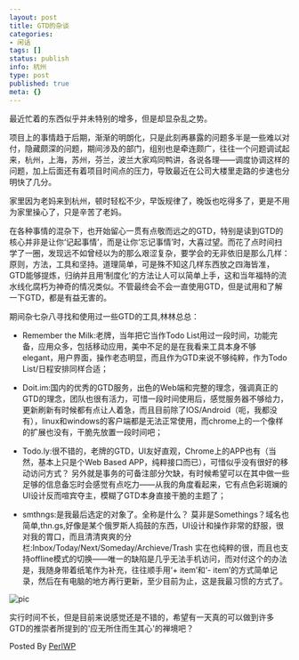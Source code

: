 ```yaml
---
layout: post
title: GTD的杂谈
categories:
- 闲话
tags: []
status: publish
info: 杭州
type: post
published: true
meta: {}
---
```


最近忙着的东西似乎并未特别的增多，但是却显杂乱之势。

项目上的事情趋于后期，渐渐的明朗化，只是此刻再暴露的问题多半是一些难以对付，隐藏颇深的问题，期间涉及的部门，组别也是牵连颇广，往往一个问题调试起来，杭州，上海，苏州，芬兰，波兰大家鸡同鸭讲，各说各理——调度协调这样的问题，加上后面还有着项目时间点的压力，导致最近在公司大楼里走路的步速也分明快了几分。

家里因为老妈来到杭州，顿时轻松不少，早饭规律了，晚饭也吃得多了，更是不用为家里操心了，只是辛苦了老妈。

在各种事情的混杂下，也开始留心一贯有点敬而远之的GTD，特别是读到GTD的核心并非是让你‘记起事情’，而是让你‘忘记事情’时，大喜过望。而花了点时间扫学了一圈，发现远不如曾经以为的那么艰涩复杂，要学会的无非依旧是那么几样：原则，方法，工具和坚持。道理简单，可是殊不知这几样东西放之四海皆准，GTD能够提炼，归纳并且用‘制度化’的方法让人可以简单上手，这和当年福特的流水线化腐朽为神奇的情况类似。不管最终会不会一直使用GTD，但是试用和了解一下GTD，都是有益无害的。

期间杂七杂八寻找和使用过一些GTD的工具,林林总总：


- Remember the Milk:老牌，当年把它当作Todo List用过一段时间，功能完备，应用众多，包括移动应用，美中不足的是在我看来工具本身不够elegant，用户界面，操作老态明显，而且作为GTD来说不够纯粹，作为Todo List/日程安排同样合适；


- Doit.im:国内的优秀的GTD服务，出色的Web端和完整的理念，强调真正的GTD的理念，团队也很有活力，可惜一段时间使用后，感觉服务器不够给力，更新刷新有时候都有点让人着急，而且目前除了IOS/Android（呃，我都没有），linux和windows的客户端都是无法正常使用，而chrome上的一个像样的扩展也没有，干脆先放置一段时间吧；


- Todo.ly:很不错的，老牌的GTD，UI友好直观，Chrome上的APP也有（当然，基本上只是个Web Based APP，纯粹接口而已），可惜似乎没有很好的移动访问方式？	另外就是事务的可备注部分欠缺，有时候希望可以在其中做一些足够的信息备忘时会感觉有点吃力——从我的角度看起来，它有点色彩斑斓的UI设计反而喧宾夺主，模糊了GTD本身直接干脆的主题了；


- smthngs:是我最后选定的对象了。全称是什么？ 莫非是Somethings？域名也简单,thn.gs,好像是某个俄罗斯人捣鼓的东西，UI设计和操作非常的舒服，很对我的胃口，而且清清爽爽的分栏:Inbox/Today/Next/Someday/Archieve/Trash 实在也纯粹的很，而且也支持offline模式的切换——唯一的缺陷是几乎无法手机访问，而对付这个的办法是，我随身带着纸笔作为补充，往往顺手用‘+ item’和‘- item’的方式简单记录，然后在有电脑的地方再行更新，至少目前为止，这是我最习惯的方式了。


![pic](//i340.photobucket.com/albums/o350/claudxiao/13001.png'/)

实行时间不长，但是目前来说感觉还是不错的，希望有一天真的可以做到许多GTD的推崇者所提到的'应无所住而生其心'的禅境吧？

Posted By [PerlWP](//bitbucket.org/claudxiao/perlwp/wiki/Home')

